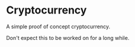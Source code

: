 # Cryptocurrency
A simple proof of concept cryptocurrency.

Don't expect this to be worked on for a long while.
